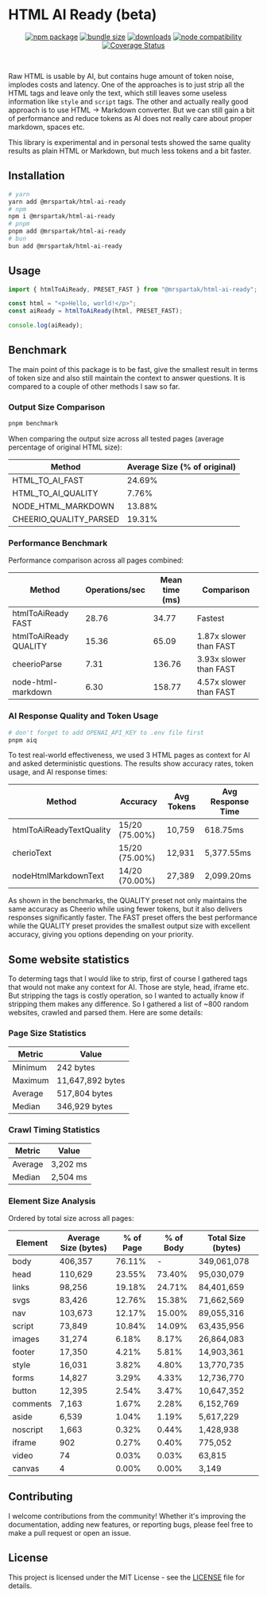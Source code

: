 # HTML AI Ready (beta)

<p align="center">
  <a href="https://npmjs.com/package/@mrspartak/html-ai-ready"><img src="https://img.shields.io/npm/v/@mrspartak/html-ai-ready.svg" alt="npm package"></a>
  <a href="https://npmjs.com/package/@mrspartak/html-ai-ready"><img src="https://img.shields.io/bundlephobia/min/%40mrspartak/html-ai-ready.svg" alt="bundle size"></a>
  <a href="https://npmjs.com/package/@mrspartak/html-ai-ready"><img src="https://img.shields.io/npm/dw/%40mrspartak%2Fhtml-ai-ready.svg" alt="downloads"></a>
  <a href="https://nodejs.org/en/about/previous-releases"><img src="https://img.shields.io/node/v/@mrspartak/html-ai-ready.svg" alt="node compatibility"></a>
  <a href='https://coveralls.io/github/mrspartak/html-ai-ready?branch=master'><img src='https://coveralls.io/repos/github/mrspartak/html-ai-ready/badge.svg?branch=master' alt='Coverage Status' /></a>
</p>
<br/>

Raw HTML is usable by AI, but contains huge amount of token noise, implodes costs and latency.
One of the approaches is to just strip all the HTML tags and leave only the text, which still leaves some useless information like `style` and `script` tags.
The other and actually really good approach is to use HTML -> Markdown converter. But we can still gain a bit of performance and reduce tokens as AI does not really care about proper markdown, spaces etc.

This library is experimental and in personal tests showed the same quality results as plain HTML or Markdown, but much less tokens and a bit faster.

## Installation

```bash
# yarn
yarn add @mrspartak/html-ai-ready
# npm
npm i @mrspartak/html-ai-ready
# pnpm
pnpm add @mrspartak/html-ai-ready
# bun
bun add @mrspartak/html-ai-ready
```

## Usage

```ts
import { htmlToAiReady, PRESET_FAST } from "@mrspartak/html-ai-ready";

const html = "<p>Hello, world!</p>";
const aiReady = htmlToAiReady(html, PRESET_FAST);

console.log(aiReady);
```

## Benchmark

The main point of this package is to be fast, give the smallest result in terms of token size and also still maintain the context to answer questions.
It is compared to a couple of other methods I saw so far.

### Output Size Comparison

```bash
pnpm benchmark
```

When comparing the output size across all tested pages (average percentage of original HTML size):

| Method                 | Average Size (% of original) |
| ---------------------- | ---------------------------- |
| HTML_TO_AI_FAST        | 24.69%                       |
| HTML_TO_AI_QUALITY     | 7.76%                        |
| NODE_HTML_MARKDOWN     | 13.88%                       |
| CHEERIO_QUALITY_PARSED | 19.31%                       |

### Performance Benchmark

Performance comparison across all pages combined:

| Method                | Operations/sec | Mean time (ms) | Comparison             |
| --------------------- | -------------- | -------------- | ---------------------- |
| htmlToAiReady FAST    | 28.76          | 34.77          | Fastest                |
| htmlToAiReady QUALITY | 15.36          | 65.09          | 1.87x slower than FAST |
| cheerioParse          | 7.31           | 136.76         | 3.93x slower than FAST |
| node-html-markdown    | 6.30           | 158.77         | 4.57x slower than FAST |

### AI Response Quality and Token Usage

```bash
# don't forget to add OPENAI_API_KEY to .env file first
pnpm aiq
```

To test real-world effectiveness, we used 3 HTML pages as context for AI and asked deterministic questions. The results show accuracy rates, token usage, and AI response times:

| Method                   | Accuracy       | Avg Tokens | Avg Response Time |
| ------------------------ | -------------- | ---------- | ----------------- |
| htmlToAiReadyTextQuality | 15/20 (75.00%) | 10,759     | 618.75ms          |
| cherioText               | 15/20 (75.00%) | 12,931     | 5,377.55ms        |
| nodeHtmlMarkdownText     | 14/20 (70.00%) | 27,389     | 2,099.20ms        |

As shown in the benchmarks, the QUALITY preset not only maintains the same accuracy as Cheerio while using fewer tokens, but it also delivers responses significantly faster. The FAST preset offers the best performance while the QUALITY preset provides the smallest output size with excellent accuracy, giving you options depending on your priority.

## Some website statistics

To determing tags that I would like to strip, first of course I gathered tags that would not make any context for AI. Those are style, head, iframe etc.
But stripping the tags is costly operation, so I wanted to actually know if stripping them makes any difference. So I gathered a list of ~800 random websites, crawled and parsed them.
Here are some details:

### Page Size Statistics

| Metric  | Value            |
| ------- | ---------------- |
| Minimum | 242 bytes        |
| Maximum | 11,647,892 bytes |
| Average | 517,804 bytes    |
| Median  | 346,929 bytes    |

### Crawl Timing Statistics

| Metric  | Value    |
| ------- | -------- |
| Average | 3,202 ms |
| Median  | 2,504 ms |

### Element Size Analysis

Ordered by total size across all pages:

| Element  | Average Size (bytes) | % of Page | % of Body | Total Size (bytes) |
| -------- | -------------------- | --------- | --------- | ------------------ |
| body     | 406,357              | 76.11%    | -         | 349,061,078        |
| head     | 110,629              | 23.55%    | 73.40%    | 95,030,079         |
| links    | 98,256               | 19.18%    | 24.71%    | 84,401,659         |
| svgs     | 83,426               | 12.76%    | 15.38%    | 71,662,569         |
| nav      | 103,673              | 12.17%    | 15.00%    | 89,055,316         |
| script   | 73,849               | 10.84%    | 14.09%    | 63,435,956         |
| images   | 31,274               | 6.18%     | 8.17%     | 26,864,083         |
| footer   | 17,350               | 4.21%     | 5.81%     | 14,903,361         |
| style    | 16,031               | 3.82%     | 4.80%     | 13,770,735         |
| forms    | 14,827               | 3.29%     | 4.33%     | 12,736,770         |
| button   | 12,395               | 2.54%     | 3.47%     | 10,647,352         |
| comments | 7,163                | 1.67%     | 2.28%     | 6,152,769          |
| aside    | 6,539                | 1.04%     | 1.19%     | 5,617,229          |
| noscript | 1,663                | 0.32%     | 0.44%     | 1,428,938          |
| iframe   | 902                  | 0.27%     | 0.40%     | 775,052            |
| video    | 74                   | 0.03%     | 0.03%     | 63,815             |
| canvas   | 4                    | 0.00%     | 0.00%     | 3,149              |

## Contributing

I welcome contributions from the community! Whether it's improving the documentation, adding new features, or reporting bugs, please feel free to make a pull request or open an issue.

## License

This project is licensed under the MIT License - see the [LICENSE](LICENSE) file for details.
